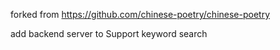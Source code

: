 forked from https://github.com/chinese-poetry/chinese-poetry

add backend server to Support keyword search